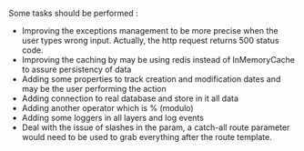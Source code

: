 Some tasks should be performed :
- Improving the exceptions management to be more precise when the user types wrong input. Actually, the http request returns 500 status code.
- Improving the caching by may be using redis instead of InMemoryCache to assure persistency of data
- Adding some properties to track creation and modification dates and may be the user performing the action
- Adding connection to real database and store in it all data
- Adding another operator which is % (modulo)
- Adding some loggers in all layers and log events
- Deal with the issue of slashes in the param, a catch-all route parameter would need to be used to grab everything after the route template.